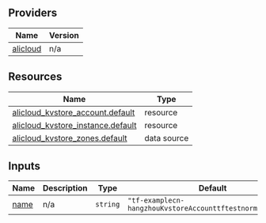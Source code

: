 <!-- BEGIN_TF_DOCS -->
## Providers

| Name | Version |
|------|---------|
| <a name="provider_alicloud"></a> [alicloud](#provider\_alicloud) | n/a |

## Resources

| Name | Type |
|------|------|
| [alicloud_kvstore_account.default](https://registry.terraform.io/providers/hashicorp/alicloud/latest/docs/resources/kvstore_account) | resource |
| [alicloud_kvstore_instance.default](https://registry.terraform.io/providers/hashicorp/alicloud/latest/docs/resources/kvstore_instance) | resource |
| [alicloud_kvstore_zones.default](https://registry.terraform.io/providers/hashicorp/alicloud/latest/docs/data-sources/kvstore_zones) | data source |

## Inputs

| Name | Description | Type | Default | Required |
|------|-------------|------|---------|:--------:|
| <a name="input_name"></a> [name](#input\_name) | n/a | `string` | `"tf-examplecn-hangzhouKvstoreAccounttftestnormal7993074"` | no |
<!-- END_TF_DOCS -->    